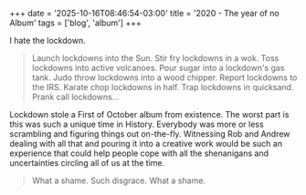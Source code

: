 +++
date = '2025-10-16T08:46:54-03:00'
title = '2020 - The year of no Album'
tags = ['blog', 'album']
+++

I hate the lockdown.

> Launch lockdowns into the Sun. Stir fry lockdowns in a wok. Toss lockdowns into active volcanoes. Pour sugar into a lockdown's gas tank. Judo throw lockdowns into a wood chipper. Report lockdowns to the IRS. Karate chop lockdowns in half. Trap lockdowns in quicksand. Prank call lockdowns... 

Lockdown stole a First of October album from existence. The worst part is this was such a unique time in History. Everybody was more or less scrambling and figuring things out on-the-fly. Witnessing Rob and Andrew dealing with all that and pouring it into a creative work would be such an experience that could help people cope with all the shenanigans and uncertainties circling all of us at the time.

> What a shame. Such disgrace. What a shame.